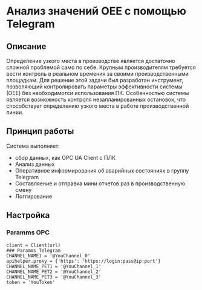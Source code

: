 # Анализ значений ОЕЕ с помощью Telegram
## Описание
Определение узкого места в производстве является достаточно сложной проблемой само по себе. Крупным производителям требуется вести контроль в реальном времения за своими производственными площадкам.
Для решение этой задачи был разработан инструмент, позволяющий контролировать параметры эффективности системы (ОЕЕ) без необходимотси использования ПК.
Особенностью системы является возможность контроля незапланированных остановок, что способствует определению узкого места в работе производственной линии.
## Принцип работы
Система выполняет:
- сбор данных, как OPC UA Client с ПЛК
- Анализ данных
- Оперативное информирования об аварийных состояниях в группу Telegram
- Составляение и отправка мини отчетов раз в производственную смену
- Логгирование
## Настройка
### Paramms OPC
```url = "opc.tcp://10.4.37.2:4840 (You OPC UA Server)"
client = Client(url)
### Paramms Telegram
CHANNEL_NAME1 = '@YouChannel_0'
apihelper.proxy = {'https': 'https://login:pass@ip:port'}
CHANNEL_NAME_PET1 = '@YouChannel_1'
CHANNEL_NAME_PET2 = '@YouChannel_2'
CHANNEL_NAME_PET3 = '@YouChannel_3'
token = 'YouToken'
```
